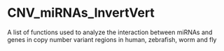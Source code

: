 # CNV_miRNAs_InvertVert

A list of functions used to analyze the interaction between miRNAs and genes in copy number variant regions in human, zebrafish, worm and fly


